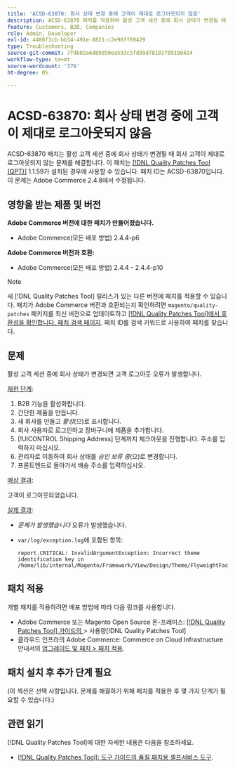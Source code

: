 ```yaml
---
title: 'ACSD-63870: 회사 상태 변경 중에 고객이 제대로 로그아웃되지 않음'
description: ACSD-63870 패치를 적용하여 활성 고객 세션 중에 회사 상태가 변경될 때 회사 고객이 제대로 로그아웃되지 않는 Adobe Commerce 문제를 해결합니다.
feature: Customers, B2B, Companies
role: Admin, Developer
exl-id: 4488f3cb-bb34-491e-8821-c2e98ff69429
type: Troubleshooting
source-git-commit: 7fdb02a6d89d50ea593c5fd99d78101f89198424
workflow-type: tm+mt
source-wordcount: '376'
ht-degree: 0%

---
```


# ACSD-63870: 회사 상태 변경 중에 고객이 제대로 로그아웃되지 않음

ACSD-63870 패치는 활성 고객 세션 중에 회사 상태가 변경될 때 회사 고객이 제대로 로그아웃되지 않는 문제를 해결합니다. 이 패치는 [[!DNL Quality Patches Tool (QPT)]](/help/tools/quality-patches-tool/quality-patches-tool-to-self-serve-quality-patches.md) 1.1.59가 설치된 경우에 사용할 수 있습니다. 패치 ID는 ACSD-63870입니다. 이 문제는 Adobe Commerce 2.4.8에서 수정됩니다.

## 영향을 받는 제품 및 버전

**Adobe Commerce 버전에 대한 패치가 만들어졌습니다.**

* Adobe Commerce(모든 배포 방법) 2.4.4-p6

**Adobe Commerce 버전과 호환:**

* Adobe Commerce(모든 배포 방법) 2.4.4 - 2.4.4-p10

>[!NOTE]
>
>새 [!DNL Quality Patches Tool] 릴리스가 있는 다른 버전에 패치를 적용할 수 있습니다. 패치가 Adobe Commerce 버전과 호환되는지 확인하려면 `magento/quality-patches` 패키지를 최신 버전으로 업데이트하고 [[!DNL Quality Patches Tool]에서 호환성을 확인합니다. 패치 검색 페이지](https://experienceleague.adobe.com/tools/commerce-quality-patches/index.html). 패치 ID를 검색 키워드로 사용하여 패치를 찾습니다.

## 문제

활성 고객 세션 중에 회사 상태가 변경되면 고객 로그아웃 오류가 발생합니다.

<u>재현 단계</u>:

1. B2B 기능을 활성화합니다.
1. 간단한 제품을 만듭니다.
1. 새 회사를 만들고 *활성*(으)로 표시합니다.
1. 회사 사용자로 로그인하고 장바구니에 제품을 추가합니다.
1. [!UICONTROL Shipping Address] 단계까지 체크아웃을 진행합니다. 주소를 입력하지 마십시오.
1. 관리자로 이동하여 회사 상태를 *승인 보류 중*(으)로 변경합니다.
1. 프론트엔드로 돌아가서 배송 주소를 입력하십시오.

<u>예상 결과</u>:

고객이 로그아웃되었습니다.

<u>실제 결과</u>:

* *문제가 발생했습니다* 오류가 발생했습니다.
* `var/log/exception.log`에 포함된 항목:

  ```
  report.CRITICAL: InvalidArgumentException: Incorrect theme identification key in /home/lib/internal/Magento/Framework/View/Design/Theme/FlyweightFactory.php:60
  ```


## 패치 적용

개별 패치를 적용하려면 배포 방법에 따라 다음 링크를 사용합니다.

* Adobe Commerce 또는 Magento Open Source 온-프레미스: [[!DNL Quality Patches Tool]  가이드의 ](/help/tools/quality-patches-tool/usage.md)> 사용량[!DNL Quality Patches Tool]
* 클라우드 인프라의 Adobe Commerce: Commerce on Cloud Infrastructure 안내서의 [업그레이드 및 패치 > 패치 적용](https://experienceleague.adobe.com/docs/commerce-cloud-service/user-guide/develop/upgrade/apply-patches.html).

## 패치 설치 후 추가 단계 필요

(이 섹션은 선택 사항입니다. 문제를 해결하기 위해 패치를 적용한 후 몇 가지 단계가 필요할 수 있습니다.) 

## 관련 읽기

[!DNL Quality Patches Tool]에 대한 자세한 내용은 다음을 참조하세요.

* [[!DNL Quality Patches Tool]: 도구 가이드의 품질 패치용 셀프서비스 도구](/help/tools/quality-patches-tool/quality-patches-tool-to-self-serve-quality-patches.md).
